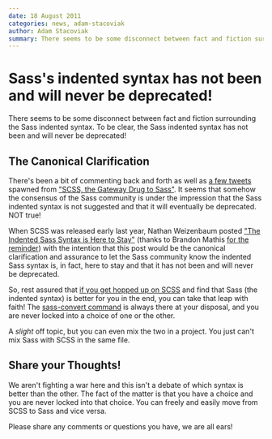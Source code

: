 ```yaml
---
date: 18 August 2011
categories: news, adam-stacoviak
author: Adam Stacoviak
summary: There seems to be some disconnect between fact and fiction surrounding the Sass indented syntax. To be clear, the Sass indented syntax has not been and will never be deprecated!
---
```


# Sass's indented syntax has not been and will never be deprecated!

There seems to be some disconnect between fact and fiction surrounding the Sass indented syntax. To be clear, the Sass indented syntax has not been and will never be deprecated!

## The Canonical Clarification

There's been a bit of commenting back and forth as well as [a few tweets](http://twitter.theinfo.org/104218610393821184) spawned from ["SCSS, the Gateway Drug to Sass"](/articles/sass-the-gateway-drug). It seems that somehow the consensus of the Sass community is under the impression that the Sass indented syntax is not suggested and that it will eventually be deprecated. NOT true!

When SCSS was released early last year, Nathan Weizenbaum posted ["The Indented Sass Syntax is Here to Stay"](http://nex-3.com/posts/102-the-indented-sass-syntax-is-here-to-stay) (thanks to Brandon Mathis [for the reminder](https://twitter.com/imathis/status/104218610393821184)) with the intention that this post would be the canonical clarification and assurance to let the Sass community know the indented Sass syntax is, in fact, here to stay and that it has not been and will never be deprecated.

So, rest assured that [if you get hopped up on SCSS](/articles/sass-the-gateway-drug) and find that Sass (the indented syntax) is better for you in the end, you can take that leap with faith! The [sass-convert command](http://sass-lang.com/docs/yardoc/file.SASS_REFERENCE.html#syntax) is always there at your disposal, and you are never locked into a choice of one or the other.

A _slight_ off topic, but you can even mix the two in a project. You just can't mix Sass with SCSS in the same file.

## Share your Thoughts!

We aren't fighting a war here and this isn't a debate of which syntax is better than the other. The fact of the matter is that you have a choice and you are never locked into that choice. You can freely and easily move from SCSS to Sass and vice versa.

Please share any comments or questions you have, we are all ears!
